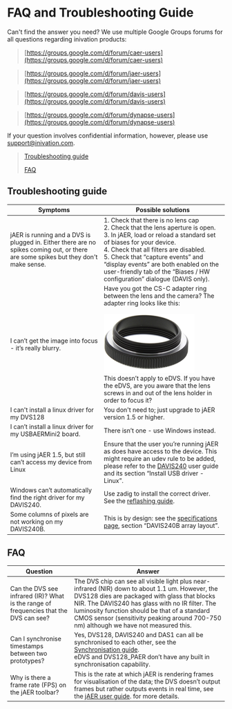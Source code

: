 # FAQ and Troubleshooting Guide

Can't find the answer you need? We use multiple Google Groups forums for
all questions regarding inivation products:

> [https://groups.google.com/d/forum/caer-users](https://groups.google.com/d/forum/caer-users)

> [https://groups.google.com/d/forum/jaer-users](https://groups.google.com/d/forum/jaer-users)

> [https://groups.google.com/d/forum/davis-users](https://groups.google.com/d/forum/davis-users)

> [https://groups.google.com/d/forum/dynapse-users](https://groups.google.com/d/forum/dynapse-users)

If your question involves confidential information, however, please use
[support@inivation.com](mailto:support@inivation.com).

> [Troubleshooting guide](#troubleshooting-guide)
>
> [FAQ](#faq)

## Troubleshooting guide

| Symptoms | Possible solutions |
|----------|--------------------|
| jAER is running and a DVS is plugged in. Either there are no spikes coming out, or there are some spikes but they don\'t make sense. | 1.  Check that there is no lens cap <br/> 2. Check that the lens aperture is open. <br/> 3. In jAER, load or reload a standard set of biases for your device. <br/> 4.	Check that all filters are disabled. <br/> 5.	Check that “capture events” and “display events” are both enabled on the user-friendly tab of the “Biases / HW configuration” dialogue (DAVIS only). |
| I can’t get the image into focus - it’s really blurry.          | Have you got the CS-C adapter ring between the lens and the camera? The adapter ring looks like this: <br/><br/>  <img src="media/CS-C_adapter.png"> <br/> This doesn’t apply to eDVS. If you have the eDVS, are you aware that the lens screws in and out of the lens holder in order to focus it? |
| I can't install a linux driver for my DVS128                    | You don't need to; just upgrade to jAER version 1.5 or higher. |
| I can’t install a linux driver for my USBAERMini2 board.        | There isn’t one - use Windows instead. |
| I’m using jAER 1.5, but still can’t access my device from Linux | Ensure that the user you’re running jAER as does have access to the device. This might require an udev rule to be added, please refer to the [DAVIS240](https://inilabs.com/support/hardware/davis240/) user guide and its section “Install USB driver - Linux”. |
| Windows can’t automatically find the right driver for my DAVIS240. | Use zadig to install the correct driver. See the [reflashing guide](http://www.inilabs.com/support/reflashing). |
| Some columns of pixels are not working on my DAVIS240B. | This is by design: see the [specifications page](http://www.inilabs.com/products/davis/specifications), section “DAVIS240B array layout”. |

## FAQ
| Question | Answer             |
|----------|--------------------|
| Can the DVS see infrared (IR)? What is the range of frequencies that the DVS can see? | The DVS chip can see all visible light plus near-infrared (NIR) down to about 1.1 um. However, the DVS128 dies are packaged with glass that blocks NIR. The DAVIS240 has glass with no IR filter. The luminosity function should be that of a standard CMOS sensor (sensitivity peaking around 700-750 nm) although we have not measured this. |
| Can I synchronise timestamps between two prototypes? |  Yes, DVS128, DAVIS240 and DAS1 can all be synchronised to each other, see the [Synchronisation guide](http://www.inilabs.com/support/synch). <br/> eDVS and DVS128_PAER don’t have any built in synchronisation capability. |
| Why is there a frame rate (FPS) on the jAER toolbar? | This is the rate at which jAER is rendering frames for visualisation of the data; the DVS doesn’t output frames but rather outputs events in real time, see the [jAER user guide](http://www.inilabs.com/support/jaer). for more details. |
